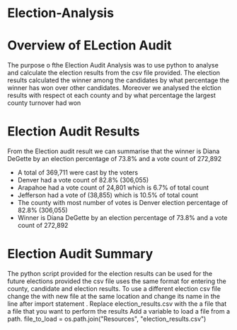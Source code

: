 # Election-Analysis
# Overview of ELection Audit
The purpose o fthe Election Audit Analysis was to use python to analyse and calculate the election results from the csv file provided. The election results calculated the winner among the candidates by what percentage the winner has won over other candidates. Moreover we analysed the elction results with respect ot each county and by what percentage the largest county turnover had won  
# Election Audit Results
From the Election audit result we can summarise that the winner is Diana DeGette by an election percentage of  73.8% and a vote count of 272,892
* A total of 369,711 were cast by the voters 
* Denver had a vote count of  82.8% (306,055)
* Arapahoe had a vote count of 24,801 which is 6.7% of total count
* Jefferson had a vote of (38,855) which is 10.5% of total count
* The county with most number of votes is Denver election percentage of   82.8% (306,055)
* Winner is Diana DeGette by an election percentage of  73.8% and a vote count of 272,892
# Election Audit Summary
The python script provided for the election results can be used for the future elections provided the csv file uses the same format for entering the county, candidate and election results. To use a different election csv file change the with new file at the same location and change its name in the line after import statement . Replace election_results.csv with the a file that a file that you want to perform the results
  Add a variable to load a file from a path.
file_to_load = os.path.join("Resources", "election_results.csv")
